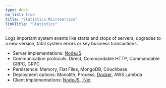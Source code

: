 ```yaml
---
type: docs
no_list: true
title: "Statistics Microservice"
linkTitle: "Statistics" 
---
```


Logs important system events like starts and stops of servers, upgrades to a new version, fatal system errors or key business transactions.

- Server implementations: [NodeJS](https://github.com/pip-services-infrastructure/pip-services-statistics-node)
- Communication protocols: Direct, Commandable HTTP, Commandable GRPC, GRPC
- Persistence: Memory, Flat Files, MongoDB, Couchbase
- Deployment options: Monolith, Process, [Docker](https://hub.docker.com/u/pipdevs), AWS Lambda
- Client implementations: [NodeJS](https://github.com/pip-services-infrastructure/pip-clients-statistics-node), [.Net](https://github.com/pip-services-infrastructure/pip-clients-statistics-dotnet)
